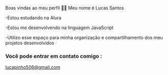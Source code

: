Boas vindas ao meu perfil 💙💙
Meu nome é Lucas Santos

-Estou estudando na Alura

-Estou me desenvolvendo na linguagem JavaScript

-Utilizo esse espaço para minha organização e compartilhamento dos meu projetos desenvolvidos

### Você pode entrar em contato comigo :
lucapinho506@gmail.com
